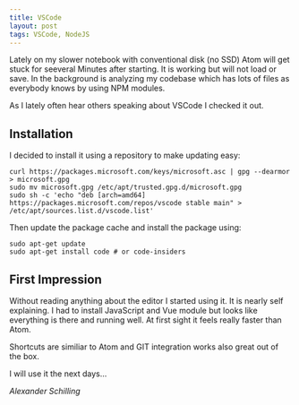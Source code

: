 ```yaml
---
title: VSCode
layout: post
tags: VSCode, NodeJS
---
```


Lately on my slower notebook with conventional disk (no SSD) Atom will get stuck for seeveral Minutes after starting. It is working but will not load or save. In the background is analyzing my codebase which has lots of files as everybody knows by using NPM modules.

As I lately often hear others speaking about VSCode I checked it out. 

## Installation

I decided to install it using a repository to make updating easy:

    curl https://packages.microsoft.com/keys/microsoft.asc | gpg --dearmor > microsoft.gpg
    sudo mv microsoft.gpg /etc/apt/trusted.gpg.d/microsoft.gpg
    sudo sh -c 'echo "deb [arch=amd64] https://packages.microsoft.com/repos/vscode stable main" > /etc/apt/sources.list.d/vscode.list'

Then update the package cache and install the package using:

    sudo apt-get update
    sudo apt-get install code # or code-insiders

## First Impression

Without reading anything about the editor I started using it. It is nearly self explaining. I had to install JavaScript and Vue module but looks like everything is there and running well. At first sight it feels really faster than Atom.

Shortcuts are similiar to Atom and GIT integration works also great out of the box.

I will use it the next days...

_Alexander Schilling_
